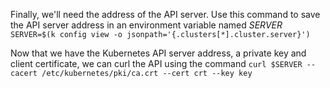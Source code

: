
Finally, we'll need the address of the API server. Use this command to save the API server address in an environment variable named _SERVER_
`SERVER=$(k config view -o jsonpath='{.clusters[*].cluster.server}')` 

Now that we have the Kubernetes API server address, a private key and client certificate, we can curl the API using the command
`curl $SERVER --cacert /etc/kubernetes/pki/ca.crt --cert crt --key key`